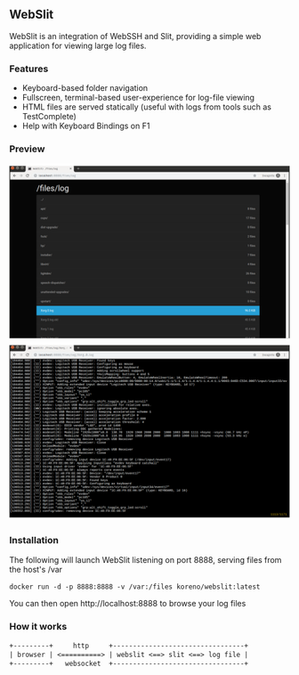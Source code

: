 ## WebSlit

WebSlit is an integration of WebSSH and Slit, providing a simple web application for viewing large log files.

### Features

* Keyboard-based folder navigation
* Fullscreen, terminal-based user-experience for log-file viewing
* HTML files are served statically (useful with logs from tools such as TestComplete)
* Help with Keyboard Bindings on F1


### Preview

![Navigator](https://github.com/koreno/webslit/raw/master/preview/navigator.png)
![Slit](https://github.com/koreno/webslit/raw/master/preview/slit.png)


### Installation

The following will launch WebSlit listening on port 8888, serving files from the host's /var
```
docker run -d -p 8888:8888 -v /var:/files koreno/webslit:latest
```

You can then open http://localhost:8888 to browse your log files


### How it works
```
+---------+     http     +---------------------------------+
| browser | <==========> | webslit <==> slit <==> log file |
+---------+   websocket  +---------------------------------+
```

